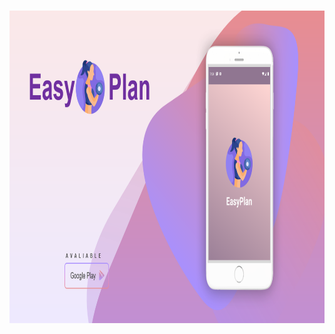 # <Img src="https://github.com/DorAzaria/EasyPlan/blob/master/app/src/main/res/drawable/EASYPLANGITHUB.png" witdh="750" height="500" class="center" />

